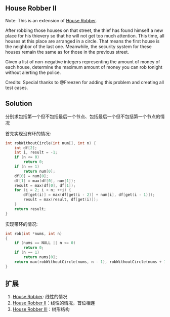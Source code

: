 ## House Robber II

Note: This is an extension of [House Robber](../HouseRobber).

After robbing those houses on that street, the thief has found himself a new place for his thievery so that he will not get too much attention. This time, all houses at this place are arranged in a circle. That means the first house is the neighbor of the last one. Meanwhile, the security system for these houses remain the same as for those in the previous street.

Given a list of non-negative integers representing the amount of money of each house, determine the maximum amount of money you can rob tonight without alerting the police.

Credits:
Special thanks to @Freezen for adding this problem and creating all test cases.

## Solution

分别求包括第一个但不包括最后一个节点、包括最后一个但不包括第一个节点的情况

首先实现没有环的情况:

```c
int robWithoutCircle(int num[], int n) {
	int df[2];
	int i, result = -1;
	if (n <= 0)
		return 0;
	if (n == 1)
		return num[0];
	df[0] = num[0];
	df[1] = max(df[0], num[1]);
	result = max(df[0], df[1]);
	for (i = 2; i < n; ++i) {
		df[get(i)] = max(df[get(i - 2)] + num[i], df[get(i - 1)]);
		result = max(result, df[get(i)]);
	}
	return result;
}
```

实现带环的情况:

```c
int rob(int *nums, int n)
{
	if (nums == NULL || n <= 0)
		return 0;
	if (n == 1)
		return nums[0];
	return max(robWithoutCircle(nums, n - 1), robWithoutCircle(nums + 1, n - 1));
}
```

## 扩展

1. [House Robber](../HouseRobber): 线性的情况
2. [House Robber II](../HouseRobberII)：线性的情况，首位相连
3. [House Robber III](../HouseRobberIII)：树形结构
